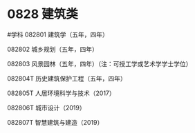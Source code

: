 # 0828 建筑类
#学科
082801 建筑学（五年，四年）

082802 城乡规划（五年，四年）

082803 风景园林（五年，四年）（注：可授工学或艺术学学士学位）

082804T 历史建筑保护工程（五年，四年）

082805T 人居环境科学与技术（2017）

082806T 城市设计（2019）

082807T 智慧建筑与建造（2019）